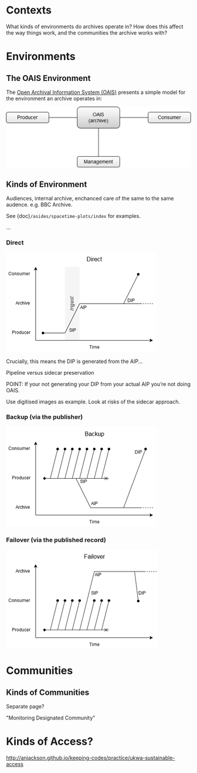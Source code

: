 # Contexts

What kinds of environments do archives operate in? How does this affect the way things work, and the communities the archive works with?

# Environments
 
 
## The OAIS Environment

The [Open Archival Information System (OAIS)][1] presents a simple model for the environment an archive operates in:

![The OAIS environment model.](./images/oais-environment.png)


## Kinds of Environment

Audiences, internal archive, enchanced care of the same to the same audence. e.g. BBC Archive.


See {doc}`/asides/spacetime-plots/index` for examples.

...





### Direct 

![Space-time plot visualising events in the OAIS environment pattern.](./images/spacetime-context-direct.png)

Crucially, this means the DIP is generated from the AIP...

Pipeline versus sidecar preservation

POINT: If your not generating your DIP from your actual AIP you’re not doing OAIS.

Use digitised images as example. Look at risks of the sidecar approach. 



### Backup (via the publisher)

![Space-time plot visualising events in the 'backup' environment pattern.](./images/spacetime-plots-context-backup.png)

### Failover (via the published record)

![Space-time plot visualising events in the 'failover' environment pattern.](./images/spacetime-plots-context-failover.png)

# Communities

## Kinds of Communities

Separate page?

"Monitoring Designated Community"


# Kinds of Access?

http://anjackson.github.io/keeping-codes/practice/ukwa-sustainable-access

[1]: (https://public.ccsds.org/pubs/650x0m2.pdf) 



